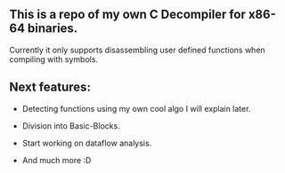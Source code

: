 This is a repo of my own C Decompiler for x86-64 binaries.
---
Currently it only supports disassembling user defined functions when compiling with symbols.


Next features:
---
- Detecting functions using my own cool algo I will explain later.
- Division into Basic-Blocks.
- Start working on dataflow analysis.

- And much more :D
